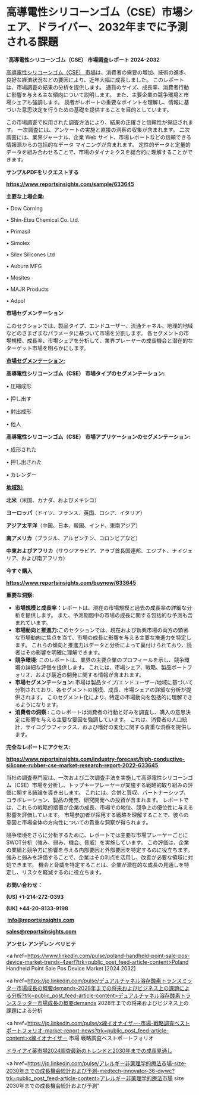 # 高導電性シリコーンゴム（CSE）市場シェア、ドライバー、2032年までに予測される課題

"<strong>高導電性シリコーンゴム（CSE） 市場調査レポート 2024-2032</strong>

<a href=https://www.reportsinsights.com/sample/633645>高導電性シリコーンゴム（CSE） 市場</a>は、消費者の需要の増加、技術の進歩、良好な経済状況などの要因により、近年大幅に成長しました。 このレポートは、市場調査の結果の分析を提供します。 通貨のサイズ、成長率、消費者行動に影響を与える主な傾向について説明します。 また、主要企業の競争環境と市場シェアも強調します。 読者がレポートの重要なポイントを理解し、情報に基づいた意思決定を行うための基礎を提供することを目的としています。

この市場調査で採用された調査方法により、結果の正確さと信頼性が保証されます。 一次調査には、アンケートの実施と直接の洞察の収集が含まれます。 二次調査には、業界ジャーナル、企業 Web サイト、市場レポートなどの信頼できる情報源からの包括的なデータ マイニングが含まれます。 定性的データと定量的データを組み合わせることで、市場のダイナミクスを総合的に理解することができます。

<strong><b>サンプルPDFをリクエストする</b></strong>

<a href=https://www.reportsinsights.com/sample/633645><strong><u>https://www.reportsinsights.com/sample/633645</u></strong></a>

<strong>主要な上場企業:</strong>

• Dow Corning

• Shin-Etsu Chemical Co. Ltd.

• Primasil

• Simolex

• Silex Silicones Ltd

• Auburn MFG

• Mosites

• MAJR Products

• Adpol

<strong>市場セグメンテーション</strong>

このセクションでは、製品タイプ、エンドユーザー、流通チャネル、地理的地域などのさまざまなパラメータに基づいて市場を分割します。 各セグメントの市場規模、成長率、市場シェアを分析して、業界プレーヤーの成長機会と潜在的なターゲット市場を明らかにします。

<strong><u>市場セグメンテーション</u></strong><strong><u>:</u></strong>

<strong>高導電性シリコーンゴム（CSE） 市場タイプのセグメンテーション:</strong>

• 圧縮成形

• 押し出す

• 射出成形

• 他人

<strong>高導電性シリコーンゴム（CSE） 市場アプリケーションのセグメンテーション:</strong>

• 成形された

• 押し出された

• カレンダー

<strong><u>地域別</u></strong><strong><u>:</u></strong>

<strong>北米</strong>（米国、カナダ、およびメキシコ）

<strong>ヨーロッパ</strong>（ドイツ、フランス、英国、ロシア、イタリア）

<strong>アジア太平洋</strong>（中国、日本、韓国、インド、東南アジア）

<strong>南アメリカ</strong>（ブラジル、アルゼンチン、コロンビアなど）

<strong>中東およびアフリカ</strong>（サウジアラビア、アラブ首長国連邦、エジプト、ナイジェリア、および南アフリカ）

<strong>今すぐ購入</strong>

<a href=https://www.reportsinsights.com/buynow/633645><strong><u>https://www.reportsinsights.com/buynow/633645</u></strong></a>

<strong>重要な洞察:</strong>
<ul>
  <li><strong>市場規模と成長率：</strong>レポートは、現在の市場規模と過去の成長率の詳細な分析を提供します。 また、予測期間中の市場の成長に関する包括的な予測も含まれています。</li>
  <li><strong>市場動向と推進力:</strong>このセクションでは、現在および新興市場の両方の顕著な市場動向に焦点を当て、市場の成長に影響を与える主要な推進力を特定します。 これらの傾向と推進力はデータと分析によって裏付けられており、読者はその影響を明確に理解できます。</li>
  <li><strong>競争環境</strong>: このレポートは、業界の主要企業のプロフィールを示し、競争環境の詳細な評価を提供します。 これには、市場シェア、戦略、製品ポートフォリオ、および最近の開発に関する情報が含まれます。</li>
  <li><strong>市場セグメンテーション: </strong>市場は製品タイプ/エンドユーザー/地域に基づいて分割されており、各セグメントの規模、成長、市場シェアの詳細な分析が提供されます。 このセグメント化により、特定の市場動向を包括的に理解できるようになります。</li>
  <li><strong>消費者の洞察 : </strong>このレポートは消費者の行動と好みを調査し、購入の意思決定に影響を与える主要な要因を強調しています。 これは、消費者の人口統計、サイコグラフィックス、および嗜好の変化に関する貴重な洞察を提供します。</li>
</ul>
<strong>完全なレポートにアクセス:</strong>

<a href=https://www.reportsinsights.com/industry-forecast/high-conductive-silicone-rubber-cse-market-research-report-2022-633645><strong><u><b>https://www.reportsinsights.com/industry-forecast/high-conductive-silicone-rubber-cse-market-research-report-2022-633645</b></u></strong></a>

当社の調査専門家は、一次および二次調査手法を実施して高導電性シリコーンゴム（CSE）市場を分析し、トップキープレーヤーが実施する戦略的取り組みの評価に関する結論を導き出します。 これには、合併と買収、パートナーシップ、コラボレーション、製品の発売、研究開発への投資が含まれます。 レポートでは、これらの戦略的措置が企業の成長、市場での地位、競争上の優位性に与える影響を評価しています。 市場参加者が採用する戦略を理解することで、彼らの意図と市場全体の方向性についての貴重な洞察が得られます。

競争環境をさらに分析するために、レポートでは主要な市場プレーヤーごとにSWOT分析（強み、弱み、機会、脅威）を実施しています。 この評価は、企業の業績と競争力に影響を与える内部要因と外部要因を特定するのに役立ちます。 強みと弱みを評価することで、企業はその利点を活用し、改善が必要な領域に対処できます。 機会と脅威を特定することは、企業が潜在的な成長の見通しを特定し、リスクを軽減するのに役立ちます。

<strong>お問い合わせ：</strong>

<strong>(US) +1-214-272-0393</strong>

<strong>(UK) +44-20-8133-9198</strong>

<strong> </strong><a href=info@reportsinsights.com><strong><u>info@reportsinsights.com</u></strong></a>

<a href=sales@reportsinsights.com><strong><u>sales@reportsinsights.com</u></strong></a>

<strong>アンセレ アンデレン ベリヒテ</strong>

<a href=https://www.linkedin.com/pulse/poland-handheld-point-sale-pos-device-market-trends-4zerf?trk=public_post_feed-article-content>Poland Handheld Point Sale Pos Device Market [2024 2032]</a>

<a href=https://jp.linkedin.com/pulse/デュアルチャネル溶存酸素トランスミッター市場成長の概要demands-2028年までの将来およびビジネス上の課題による分析?trk=public_post_feed-article-content>デュアルチャネル溶存酸素トランスミッター市場成長の概要demands 2028年までの将来およびビジネス上の課題による分析</a>

<a href=https://jp.linkedin.com/pulse/x線イオナイザー-市場-戦略調査ベストポートフォリオ-market-report-news?trk=public_post_feed-article-content>x線イオナイザー 市場 戦略調査ベストポートフォリオ</a>

<a href=https://www.linkedin.com/pulse/ドライアイ薬市場2024調査最新のトレンドと2030年までの成長見通し-healthscope-news-245-gxqtf/>ドライアイ薬市場2024調査最新のトレンドと2030年までの成長見通し</a>

<a href=https://jp.linkedin.com/pulse/アレルギー非薬理学的療法市場-size-2030年までの成長機会統計および予測-medtech-innovator-36-diywc?trk=public_post_feed-article-content>アレルギー非薬理学的療法市場 size 2030年までの成長機会統計および予測</a>"
